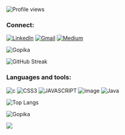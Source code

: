 

![Profile views](https://gpvc.arturio.dev/GopikaChandranAJ)
### Connect: 
[![LinkedIn](https://img.shields.io/badge/linkedin-00599C?style=for-the-badge&logo=linkedin&logoColor=white)](https://www.linkedin.com/in/gopika-chandran-a-j-137167229)
[![Gmail](https://img.shields.io/badge/Gmail-1a75ff?style=for-the-badge&logo=gmail&logoColor=white)](mailto:gopikachandranaj@gmail.com)
[![Medium](https://img.shields.io/badge/Medium-00599C?style=for-the-badge&logo=medium&logoColor=white)](https://medium.com/@funfauna14)

![Gopika](https://github-readme-stats.vercel.app/api?username=GopikaChandranAJ&show_icons=true&theme=github_dark)

![GitHub Streak](https://streak-stats.demolab.com/?user=GopikaChandranAJ&theme=holi-theme)

### Languages and tools: 
![c](https://img.shields.io/badge/C-00599C?style=for-the-badge&logo=c&logoColor=white)
![CSS3](https://img.shields.io/badge/CSS3-1572B6?style=for-the-badge&logo=css3&logoColor=white)
![JAVASCRIPT](https://img.shields.io/badge/JavaScript-00599C?style=for-the-badge&logo=javascript&logoColor=F7DF1E)
![image](https://img.shields.io/badge/HTML5-00599C?style=for-the-badge&logo=html5&logoColor=white)
![Java](https://img.shields.io/badge/java-00599C?style=for-the-badge&logo=java&logoColor=white)

 
![Top Langs](https://github-readme-stats.vercel.app/api/top-langs/?username=GopikaChandranAJ&layout=compact&theme=github_dark)


![Gopika](https://github-readme-activity-graph.cyclic.app/graph?username=GopikaChandranAJ&custom_title=Gopika%20ChandranAJ's%20Activity%20Graph&hide_border=true&theme=react-dark)

<img  src="https://github-profile-trophy.vercel.app/?username=GopikaChandranAJ&theme=algolia&margin-w=10&margin-h=10">
